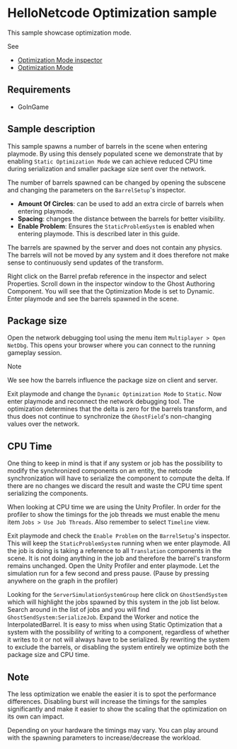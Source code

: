 # HelloNetcode Optimization sample

This sample showcase optimization mode.

See

* [Optimization Mode inspector](https://docs.unity3d.com/Packages/com.unity.netcode@latest?subfolder=/manual/ghost-snapshots.html)
* [Optimization Mode](https://docs.unity3d.com/Packages/com.unity.netcode@latest?subfolder=/manual/optimizations.html)

## Requirements

* GoInGame

## Sample description

This sample spawns a number of barrels in the scene when entering playmode. By using this densely populated scene we demonstrate that by enabling `Static Optimization Mode` we can achieve reduced CPU time during serialization and smaller package size sent over the network.

The number of barrels spawned can be changed by opening the subscene and changing the parameters on the `BarrelSetup`'s inspector.

- **Amount Of Circles**: can be used to add an extra circle of barrels when entering playmode.
- **Spacing**: changes the distance between the barrels for better visibility.
- **Enable Problem**: Ensures the `StaticProblemSystem` is enabled when entering playmode. This is described later in this guide.

The barrels are spawned by the server and does not contain any physics. The barrels will not be moved by any system and it does therefore not make sense to continuously send updates of the transform.

Right click on the Barrel prefab reference in the inspector and select Properties. Scroll down in the inspector window to the Ghost Authoring Component. You will see that the Optimization Mode is set to Dynamic.
Enter playmode and see the barrels spawned in the scene.

## Package size

Open the network debugging tool using the menu item `Multiplayer > Open NetDbg`. This opens your browser where you can connect to the running gameplay session.
> [!NOTE]
> We see how the barrels influence the package size on client and server.

Exit playmode and change the `Dynamic Optimization Mode` to `Static`. Now enter playmode and reconnect the network debugging tool.
The optimization determines that the delta is zero for the barrels transform, and thus does not continue to synchronize the `GhostField`'s non-changing values over the network.

## CPU Time

One thing to keep in mind is that if any system or job has the possibility to modify the synchronized components on an entity, the netcode synchronization will have to serialize the component to compute the delta.
If there are no changes we discard the result and waste the CPU time spent serializing the components.

When looking at CPU time we are using the Unity Profiler. In order for the profiler to show the timings for the job threads we must enable the menu item `Jobs > Use Job Threads`. Also remember to select `Timeline` view.

Exit playmode and check the `Enable Problem` on the `BarrelSetup`'s inspector. This will keep the `StaticProblemSystem` running when we enter playmode.
All the job is doing is taking a reference to all `Translation` components in the scene. It is not doing anything in the job and therefore the barrel's transform remains unchanged.
Open the Unity Profiler and enter playmode. Let the simulation run for a few second and press pause. (Pause by pressing anywhere on the graph in the profiler)

Looking for the `ServerSimulationSystemGroup` here click on `GhostSendSystem` which will highlight the jobs spawned by this system in the job list below.
Search around in the list of jobs and you will find `GhostSendSystem:SerializeJob`. Expand the Worker and notice the InterpolatedBarrel.
It is easy to miss when using Static Optimization that a system with the possibility of writing to a component, regardless of whether it writes to it or not will always have to be serialized.
By rewriting the system to exclude the barrels, or disabling the system entirely we optimize both the package size and CPU time.

## Note

The less optimization we enable the easier it is to spot the performance differences. Disabling burst will increase the timings for the samples significantly and make it easier to show the scaling that the optimization on its own can impact.

Depending on your hardware the timings may vary. You can play around with the spawning parameters to increase/decrease the workload. 
